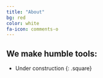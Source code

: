 ```yaml
---
title: "About"
bg: red
color: white
fa-icon: comments-o
---
```


## We make humble tools:

- Under construction
{: .square}


